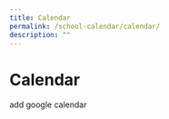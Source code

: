 ```yaml
---
title: Calendar
permalink: /school-calendar/calendar/
description: ""
---
```

# **Calendar**
add google calendar